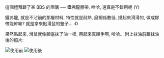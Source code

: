 這個禮拜跟了某 BBS 的團購 --- 鐵弗龍膠帶, 哈哈, 還真是不錯用呢 (Y)

鐵弗龍, 就是不沾鍋的那層材料, 特性就是耐熱, 磨擦係數低, 摸起來滑滑的, 做成膠帶能幹嘛? 就是拿來貼滑鼠的墊子... :D

果然貼起來, 滑鼠就像腳底抹了油一樣, 用起來真順手啊, 哈哈... 附上抹油前跟抹油後的照片:

![使用前](/images/2005-01-01-teflon-tape/mouse-1.jpg) ![使用後](/images/2005-01-01-teflon-tape/mouse-2.jpg)